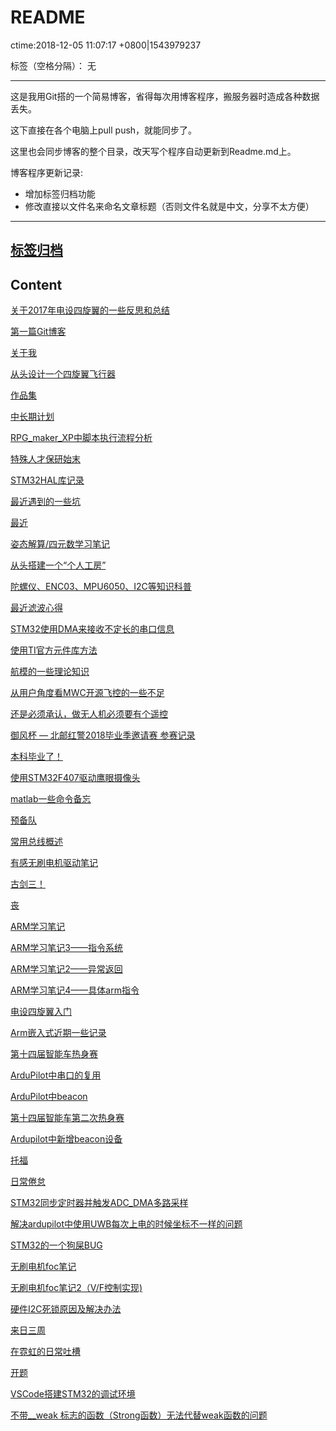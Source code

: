 ﻿# README
ctime:2018-12-05 11:07:17 +0800|1543979237

标签（空格分隔）： 无

---
这是我用Git搭的一个简易博客，省得每次用博客程序，搬服务器时造成各种数据丢失。

这下直接在各个电脑上pull push，就能同步了。

这里也会同步博客的整个目录，改天写个程序自动更新到Readme.md上。

博客程序更新记录:
- 增加标签归档功能
- 修改直接以文件名来命名文章标题（否则文件名就是中文，分享不太方便）

---

## [标签归档](https://github.com/Ncerzzk/MyBlog/blob/master/tags.md)

## Content
[关于2017年电设四旋翼的一些反思和总结](https://github.com/Ncerzzk/MyBlog/blob/master/关于2017年电设四旋翼的一些反思和总结.md)

[第一篇Git博客](https://github.com/Ncerzzk/MyBlog/blob/master/第一篇Git博客.md)

[关于我](https://github.com/Ncerzzk/MyBlog/blob/master/about.md)

[从头设计一个四旋翼飞行器](https://github.com/Ncerzzk/MyBlog/blob/master/从头设计一个四旋翼飞行器.md)

[作品集](https://github.com/Ncerzzk/MyBlog/blob/master/作品集.md)

[中长期计划](https://github.com/Ncerzzk/MyBlog/blob/master/中长期计划.md)

[RPG_maker_XP中脚本执行流程分析](https://github.com/Ncerzzk/MyBlog/blob/master/RPG_maker_XP中脚本执行流程分析.md)

[特殊人才保研始末](https://github.com/Ncerzzk/MyBlog/blob/master/特殊人才保研始末.md)

[STM32HAL库记录](https://github.com/Ncerzzk/MyBlog/blob/master/STM32HAL库记录.md)

[最近遇到的一些坑](https://github.com/Ncerzzk/MyBlog/blob/master/最近遇到的一些坑.md)

[最近](https://github.com/Ncerzzk/MyBlog/blob/master/recently.md)

[姿态解算/四元数学习笔记](https://github.com/Ncerzzk/MyBlog/blob/master/姿态解算-四元数学习笔记.md)

[从头搭建一个“个人工房”](https://github.com/Ncerzzk/MyBlog/blob/master/从头搭建一个“个人工房”.md)

[陀螺仪、ENC03、MPU6050、I2C等知识科普](https://github.com/Ncerzzk/MyBlog/blob/master/陀螺仪、ENC03、MPU6050、I2C等知识科普.md)

[最近滤波心得](https://github.com/Ncerzzk/MyBlog/blob/master/最近滤波心得.md)

[STM32使用DMA来接收不定长的串口信息](https://github.com/Ncerzzk/MyBlog/blob/master/STM32使用DMA来接收不定长的串口信息.md)

[使用TI官方元件库方法](https://github.com/Ncerzzk/MyBlog/blob/master/使用TI官方元件库方法.md)

[航模的一些理论知识](https://github.com/Ncerzzk/MyBlog/blob/master/航模的一些理论知识.md)

[从用户角度看MWC开源飞控的一些不足](https://github.com/Ncerzzk/MyBlog/blob/master/从用户角度看MWC开源飞控的一些不足.md)

[还是必须承认，做无人机必须要有个遥控](https://github.com/Ncerzzk/MyBlog/blob/master/还是必须承认，做无人机必须要有个遥控.md)

[御风杯 — 北邮红警2018毕业季邀请赛 参赛记录](https://github.com/Ncerzzk/MyBlog/blob/master/御风杯—北邮红警2018毕业季邀请赛参赛记录.md)

[本科毕业了！](https://github.com/Ncerzzk/MyBlog/blob/master/本科毕业了！.md)

[使用STM32F407驱动鹰眼摄像头](https://github.com/Ncerzzk/MyBlog/blob/master/使用STM32F407驱动鹰眼摄像头.md)

[matlab一些命令备忘](https://github.com/Ncerzzk/MyBlog/blob/master/matlab一些命令备忘.md)

[预备队](https://github.com/Ncerzzk/MyBlog/blob/master/预备队.md)

[常用总线概述](https://github.com/Ncerzzk/MyBlog/blob/master/常用总线概述.md)

[有感无刷电机驱动笔记](https://github.com/Ncerzzk/MyBlog/blob/master/有感无刷电机驱动笔记.md)

[古剑三！](https://github.com/Ncerzzk/MyBlog/blob/master/古剑三！.md)

[丧](https://github.com/Ncerzzk/MyBlog/blob/master/丧.md)

[ARM学习笔记](https://github.com/Ncerzzk/MyBlog/blob/master/ARM学习笔记.md)

[ARM学习笔记3——指令系统](https://github.com/Ncerzzk/MyBlog/blob/master/ARM学习笔记3——指令系统.md)

[ARM学习笔记2——异常返回](https://github.com/Ncerzzk/MyBlog/blob/master/ARM学习笔记2——异常返回.md)

[ARM学习笔记4——具体arm指令](https://github.com/Ncerzzk/MyBlog/blob/master/ARM学习笔记4——具体arm指令.md)

[电设四旋翼入门](https://github.com/Ncerzzk/MyBlog/blob/master/电设四旋翼入门.md)

[Arm嵌入式近期一些记录](https://github.com/Ncerzzk/MyBlog/blob/master/Arm嵌入式近期一些记录.md)

[第十四届智能车热身赛](https://github.com/Ncerzzk/MyBlog/blob/master/第十四届智能车热身赛.md)

[ArduPilot中串口的复用](https://github.com/Ncerzzk/MyBlog/blob/master/ArduPilot中串口的复用.md)

[ArduPilot中beacon](https://github.com/Ncerzzk/MyBlog/blob/master/ArduPilot中beacon.md)

[第十四届智能车第二次热身赛](https://github.com/Ncerzzk/MyBlog/blob/master/第十四届智能车第二次热身赛.md)

[Ardupilot中新增beacon设备](https://github.com/Ncerzzk/MyBlog/blob/master/Ardupilot中新增beacon设备.md)

[托福](https://github.com/Ncerzzk/MyBlog/blob/master/tf.md)

[日常倦怠](https://github.com/Ncerzzk/MyBlog/blob/master/日常倦怠.md)

[STM32同步定时器并触发ADC_DMA多路采样](https://github.com/Ncerzzk/MyBlog/blob/master/STM32同步定时器并触发ADC_DMA多路采样.md)

[解决ardupilot中使用UWB每次上电的时候坐标不一样的问题](https://github.com/Ncerzzk/MyBlog/blob/master/解决ardupilot中使用UWB每次上电的时候坐标不一样的问题.md)

[STM32的一个狗屎BUG ](https://github.com/Ncerzzk/MyBlog/blob/master/shit_bug_of_stm32.md)

[无刷电机foc笔记 ](https://github.com/Ncerzzk/MyBlog/blob/master/无刷电机foc笔记.md)

[无刷电机foc笔记2（V/F控制实现)](https://github.com/Ncerzzk/MyBlog/blob/master/无刷电机foc笔记2_V-F控制实现.md)

[硬件I2C死锁原因及解决办法](https://github.com/Ncerzzk/MyBlog/blob/master/硬件I2C死锁原因及解决办法.md)

[来日三周](https://github.com/Ncerzzk/MyBlog/blob/master/injapan.md)

[在霓虹的日常吐槽 ](https://github.com/Ncerzzk/MyBlog/blob/master/injapan_tucao.md)

[开题 ](https://github.com/Ncerzzk/MyBlog/blob/master/open_graduation.md)

[VSCode搭建STM32的调试环境](https://github.com/Ncerzzk/MyBlog/blob/master/VScode_Stm32_IDE.md)

[不带__weak 标志的函数（Strong函数）无法代替weak函数的问题](https://github.com/Ncerzzk/MyBlog/blob/master/weak_problem.md)

